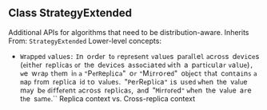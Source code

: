 ## Class StrategyExtended
Additional APIs for algorithms that need to be distribution-aware.
Inherits From: `StrategyExtended`
Lower-level concepts:
- ``W``r``a``p``p``e``d`` ``v``a``l``u``e``s``:`` ``I``n`` ``o``r``d``e``r`` ``t``o`` ``r``e``p``r``e``s``e``n``t`` ``v``a``l``u``e``s`` ``p``a``r``a``l``l``e``l`` ``a``c``r``o``s``s`` ``d``e``v``i``c``e``s`` ``(``e``i``t``h``e``r`` ``r``e``p``l``i``c``a``s`` ``o``r`` ``t``h``e`` ``d``e``v``i``c``e``s`` ``a``s``s``o``c``i``a``t``e``d`` ``w``i``t``h`` ``a`` ``p``a``r``t``i``c``u``l``a``r`` ``v``a``l``u``e``)``,`` ``w``e`` ``w``r``a``p`` ``t``h``e``m`` ``i``n`` ``a`` ``"``P``e``r``R``e``p``l``i``c``a``"`` ``o``r`` ``"``M``i``r``r``o``r``e``d``"`` ``o``b``j``e``c``t`` ``t``h``a``t`` ``c``o``n``t``a``i``n``s`` ``a`` ``m``a``p`` ``f``r``o``m`` ``r``e``p``l``i``c``a`` ``i``d`` ``t``o`` ``v``a``l``u``e``s``.`` ``"``P``e``r``R``e``p``l``i``c``a``"`` ``i``s`` ``u``s``e``d`` ``w``h``e``n`` ``t``h``e`` ``v``a``l``u``e`` ``m``a``y`` ``b``e`` ``d``i``f``f``e``r``e``n``t`` ``a``c``r``o``s``s`` ``r``e``p``l``i``c``a``s``,`` ``a``n``d`` ``"``M``i``r``r``o``r``e``d``"`` ``w``h``e``n`` ``t``h``e`` ``v``a``l``u``e`` ``a``r``e`` ``t``h``e`` ``s``a``m``e``.``
Replica context vs. Cross-replica context
